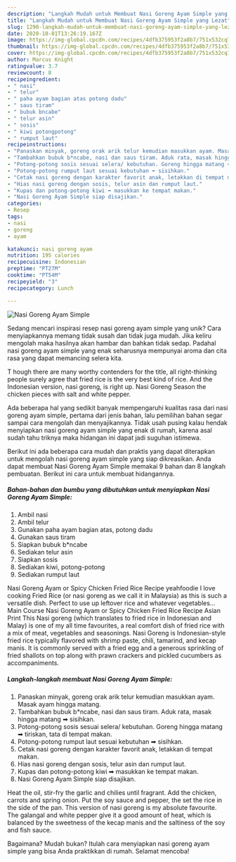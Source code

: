 ```yaml
---
description: "Langkah Mudah untuk Membuat Nasi Goreng Ayam Simple yang Lezat"
title: "Langkah Mudah untuk Membuat Nasi Goreng Ayam Simple yang Lezat"
slug: 1290-langkah-mudah-untuk-membuat-nasi-goreng-ayam-simple-yang-lezat
date: 2020-10-01T13:26:19.167Z
image: https://img-global.cpcdn.com/recipes/4dfb375953f2a8b7/751x532cq70/nasi-goreng-ayam-simple-foto-resep-utama.jpg
thumbnail: https://img-global.cpcdn.com/recipes/4dfb375953f2a8b7/751x532cq70/nasi-goreng-ayam-simple-foto-resep-utama.jpg
cover: https://img-global.cpcdn.com/recipes/4dfb375953f2a8b7/751x532cq70/nasi-goreng-ayam-simple-foto-resep-utama.jpg
author: Marcus Knight
ratingvalue: 3.7
reviewcount: 8
recipeingredient:
- " nasi"
- " telur"
- " paha ayam bagian atas potong dadu"
- " saus tiram"
- " bubuk bncabe"
- " telur asin"
- " sosis"
- " kiwi potongpotong"
- " rumput laut"
recipeinstructions:
- "Panaskan minyak, goreng orak arik telur kemudian masukkan ayam. Masak ayam hingga matang."
- "Tambahkan bubuk b*ncabe, nasi dan saus tiram. Aduk rata, masak hingga matang ➡ sisihkan."
- "Potong-potong sosis sesuai selera/ kebutuhan. Goreng hingga matang ➡ tiriskan, tata di tempat makan."
- "Potong-potong rumput laut sesuai kebutuhan ➡ sisihkan."
- "Cetak nasi goreng dengan karakter favorit anak, letakkan di tempat makan."
- "Hias nasi goreng dengan sosis, telur asin dan rumput laut."
- "Kupas dan potong-potong kiwi ➡ masukkan ke tempat makan."
- "Nasi Goreng Ayam Simple siap disajikan."
categories:
- Resep
tags:
- nasi
- goreng
- ayam

katakunci: nasi goreng ayam 
nutrition: 195 calories
recipecuisine: Indonesian
preptime: "PT27M"
cooktime: "PT54M"
recipeyield: "3"
recipecategory: Lunch

---
```



![Nasi Goreng Ayam Simple](https://img-global.cpcdn.com/recipes/4dfb375953f2a8b7/751x532cq70/nasi-goreng-ayam-simple-foto-resep-utama.jpg)

Sedang mencari inspirasi resep nasi goreng ayam simple yang unik? Cara menyiapkannya memang tidak susah dan tidak juga mudah. Jika keliru mengolah maka hasilnya akan hambar dan bahkan tidak sedap. Padahal nasi goreng ayam simple yang enak seharusnya mempunyai aroma dan cita rasa yang dapat memancing selera kita.

T hough there are many worthy contenders for the title, all right-thinking people surely agree that fried rice is the very best kind of rice. And the Indonesian version, nasi goreng, is right up. Nasi Goreng Season the chicken pieces with salt and white pepper.

Ada beberapa hal yang sedikit banyak mempengaruhi kualitas rasa dari nasi goreng ayam simple, pertama dari jenis bahan, lalu pemilihan bahan segar sampai cara mengolah dan menyajikannya. Tidak usah pusing kalau hendak menyiapkan nasi goreng ayam simple yang enak di rumah, karena asal sudah tahu triknya maka hidangan ini dapat jadi suguhan istimewa.


Berikut ini ada beberapa cara mudah dan praktis yang dapat diterapkan untuk mengolah nasi goreng ayam simple yang siap dikreasikan. Anda dapat membuat Nasi Goreng Ayam Simple memakai 9 bahan dan 8 langkah pembuatan. Berikut ini cara untuk membuat hidangannya.

<!--inarticleads1-->

##### Bahan-bahan dan bumbu yang dibutuhkan untuk menyiapkan Nasi Goreng Ayam Simple:

1. Ambil  nasi
1. Ambil  telur
1. Gunakan  paha ayam bagian atas, potong dadu
1. Gunakan  saus tiram
1. Siapkan  bubuk b*ncabe
1. Sediakan  telur asin
1. Siapkan  sosis
1. Sediakan  kiwi, potong-potong
1. Sediakan  rumput laut


Nasi Goreng Ayam or Spicy Chicken Fried Rice Recipe yeahfoodie I love cooking Fried Rice (or nasi goreng as we call it in Malaysia) as this is such a versatile dish. Perfect to use up leftover rice and whatever vegetables… Main Course Nasi Goreng Ayam or Spicy Chicken Fried Rice Recipe Asian Print This Nasi goreng (which translates to fried rice in Indonesian and Malay) is one of my all time favourites, a real comfort dish of fried rice with a mix of meat, vegetables and seasonings. Nasi Goreng is Indonesian-style fried rice typically flavored with shrimp paste, chili, tamarind, and kecap manis. It is commonly served with a fried egg and a generous sprinkling of fried shallots on top along with prawn crackers and pickled cucumbers as accompaniments. 

<!--inarticleads2-->

##### Langkah-langkah membuat Nasi Goreng Ayam Simple:

1. Panaskan minyak, goreng orak arik telur kemudian masukkan ayam. Masak ayam hingga matang.
1. Tambahkan bubuk b*ncabe, nasi dan saus tiram. Aduk rata, masak hingga matang ➡ sisihkan.
1. Potong-potong sosis sesuai selera/ kebutuhan. Goreng hingga matang ➡ tiriskan, tata di tempat makan.
1. Potong-potong rumput laut sesuai kebutuhan ➡ sisihkan.
1. Cetak nasi goreng dengan karakter favorit anak, letakkan di tempat makan.
1. Hias nasi goreng dengan sosis, telur asin dan rumput laut.
1. Kupas dan potong-potong kiwi ➡ masukkan ke tempat makan.
1. Nasi Goreng Ayam Simple siap disajikan.


Heat the oil, stir-fry the garlic and chilies until fragrant. Add the chicken, carrots and spring onion. Put the soy sauce and pepper, the set the rice in the side of the pan. This version of nasi goreng is my absolute favourite. The galangal and white pepper give it a good amount of heat, which is balanced by the sweetness of the kecap manis and the saltiness of the soy and fish sauce. 

Bagaimana? Mudah bukan? Itulah cara menyiapkan nasi goreng ayam simple yang bisa Anda praktikkan di rumah. Selamat mencoba!
